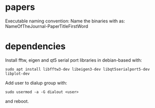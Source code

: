 # papers

Executable naming convention:
Name the binaries with as:  NameOfTheJournal-PaperTitleFirstWord 



# dependencies
Install fftw, eigen and qt5 serial port libraries in debian-based with:

``
sudo apt install libfftw3-dev libeigen3-dev libqt5serialport5-dev libplot-dev
``

Add user to dialup group with:

``
sudo usermod -a -G dialout <user>
``

and reboot.
